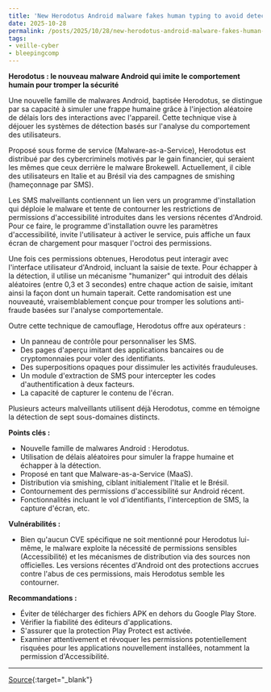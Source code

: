 ```yaml
---
title: 'New Herodotus Android malware fakes human typing to avoid detection'
date: 2025-10-28
permalink: /posts/2025/10/28/new-herodotus-android-malware-fakes-human-typing-to-avoid-detection/
tags:
- veille-cyber
- bleepingcomp
---
```

**Herodotus : le nouveau malware Android qui imite le comportement humain pour tromper la sécurité**

Une nouvelle famille de malwares Android, baptisée Herodotus, se distingue par sa capacité à simuler une frappe humaine grâce à l'injection aléatoire de délais lors des interactions avec l'appareil. Cette technique vise à déjouer les systèmes de détection basés sur l'analyse du comportement des utilisateurs.

Proposé sous forme de service (Malware-as-a-Service), Herodotus est distribué par des cybercriminels motivés par le gain financier, qui seraient les mêmes que ceux derrière le malware Brokewell. Actuellement, il cible des utilisateurs en Italie et au Brésil via des campagnes de smishing (hameçonnage par SMS).

Les SMS malveillants contiennent un lien vers un programme d'installation qui déploie le malware et tente de contourner les restrictions de permissions d'accessibilité introduites dans les versions récentes d'Android. Pour ce faire, le programme d'installation ouvre les paramètres d'accessibilité, invite l'utilisateur à activer le service, puis affiche un faux écran de chargement pour masquer l'octroi des permissions.

Une fois ces permissions obtenues, Herodotus peut interagir avec l'interface utilisateur d'Android, incluant la saisie de texte. Pour échapper à la détection, il utilise un mécanisme "humanizer" qui introduit des délais aléatoires (entre 0,3 et 3 secondes) entre chaque action de saisie, imitant ainsi la façon dont un humain taperait. Cette randomisation est une nouveauté, vraisemblablement conçue pour tromper les solutions anti-fraude basées sur l'analyse comportementale.

Outre cette technique de camouflage, Herodotus offre aux opérateurs :

*   Un panneau de contrôle pour personnaliser les SMS.
*   Des pages d'aperçu imitant des applications bancaires ou de cryptomonnaies pour voler des identifiants.
*   Des superpositions opaques pour dissimuler les activités frauduleuses.
*   Un module d'extraction de SMS pour intercepter les codes d'authentification à deux facteurs.
*   La capacité de capturer le contenu de l'écran.

Plusieurs acteurs malveillants utilisent déjà Herodotus, comme en témoigne la détection de sept sous-domaines distincts.

**Points clés :**

*   Nouvelle famille de malwares Android : Herodotus.
*   Utilisation de délais aléatoires pour simuler la frappe humaine et échapper à la détection.
*   Proposé en tant que Malware-as-a-Service (MaaS).
*   Distribution via smishing, ciblant initialement l'Italie et le Brésil.
*   Contournement des permissions d'accessibilité sur Android récent.
*   Fonctionnalités incluant le vol d'identifiants, l'interception de SMS, la capture d'écran, etc.

**Vulnérabilités :**

*   Bien qu'aucun CVE spécifique ne soit mentionné pour Herodotus lui-même, le malware exploite la nécessité de permissions sensibles (Accessibilité) et les mécanismes de distribution via des sources non officielles. Les versions récentes d'Android ont des protections accrues contre l'abus de ces permissions, mais Herodotus semble les contourner.

**Recommandations :**

*   Éviter de télécharger des fichiers APK en dehors du Google Play Store.
*   Vérifier la fiabilité des éditeurs d'applications.
*   S'assurer que la protection Play Protect est activée.
*   Examiner attentivement et révoquer les permissions potentiellement risquées pour les applications nouvellement installées, notamment la permission d'Accessibilité.

---
[Source](https://www.bleepingcomputer.com/news/security/new-herodotus-android-malware-fakes-human-typing-to-avoid-detection/){:target="_blank"}
